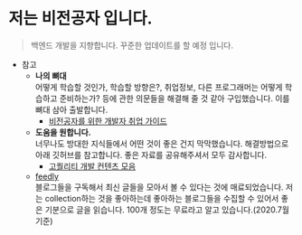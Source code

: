 # 저는 비전공자 입니다.  

> 백엔드 개발을 지향합니다. 꾸준한 업데이트를 할 예정 입니다.  

* 참고  
  - **나의 뼈대**  
    어떻게 학습할 것인가, 학습할 방향은?, 취업정보, 다른 프로그래머는 어떻게 학습하고 준비하는가? 등에 관한 의문들을 해결해 줄 것 같아 구입했습니다. 이를 뼈대 삼아 출발합니다.  
    + [비전공자를 위한 개발자 취업 가이드](https://www.inflearn.com/course/%EB%B9%84%EC%A0%84%EA%B3%B5%EC%9E%90%EB%A5%BC-%EC%9C%84%ED%95%9C-%EA%B0%9C%EB%B0%9C%EC%9E%90-%EC%B7%A8%EC%97%85/dashboard)  
  - **도움을 원합니다.**  
    너무나도 방대한 지식들에서 어떤 것이 좋은 건지 막막했습니다. 해결방법으로 아래 깃허브를 참고합니다. 좋은 자료를 공유해주셔서 모두 감사합니다.  
    + [고퀄리티 개발 컨텐츠 모음](https://github.com/Integerous/goQuality-dev-contents)  
  - [feedly](https://feedly.com/)  
    블로그들을 구독해서 최신 글들을 모아서 볼 수 있다는 것에 매료되었습니다. 저는 collection하는 것을 좋아하는데 좋아하는 블로그들을 수집할 수 있어서 좋은 기분으로 글을 읽습니다.
    100개 정도는 무료라고 알고 있습니다.(2020.7월 기준)

